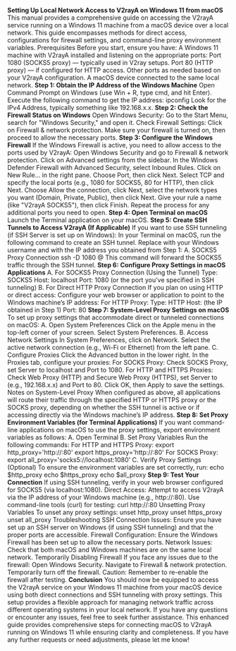 **Setting Up Local Network Access to V2rayA on Windows 11 from macOS**
This manual provides a comprehensive guide on accessing the V2rayA service running on a Windows 11 machine from a macOS device over a local network. This guide encompasses methods for direct access, configurations for firewall settings, and command-line proxy environment variables.
Prerequisites
Before you start, ensure you have:
A Windows 11 machine with V2rayA installed and listening on the appropriate ports:
Port 1080 (SOCKS5 proxy) — typically used in V2ray setups.
Port 80 (HTTP proxy) — if configured for HTTP access.
Other ports as needed based on your V2rayA configuration.
A macOS device connected to the same local network.
**Step 1: Obtain the IP Address of the Windows Machine**
Open Command Prompt on Windows (use Win + R, type cmd, and hit Enter).
Execute the following command to get the IP address:
ipconfig
Look for the IPv4 Address, typically something like 192.168.x.x.
**Step 2: Check the Firewall Status on Windows**
Open Windows Security:
Go to the Start Menu, search for "Windows Security," and open it.
Check Firewall Settings:
Click on Firewall & network protection.
Make sure your firewall is turned on, then proceed to allow the necessary ports.
**Step 3: Configure the Windows Firewall**
If the Windows Firewall is active, you need to allow access to the ports used by V2rayA:
Open Windows Security and go to Firewall & network protection.
Click on Advanced settings from the sidebar.
In the Windows Defender Firewall with Advanced Security, select Inbound Rules.
Click on New Rule... in the right pane.
Choose Port, then click Next.
Select TCP and specify the local ports (e.g., 1080 for SOCKS5, 80 for HTTP), then click Next.
Choose Allow the connection, click Next, select the network types you want (Domain, Private, Public), then click Next.
Give your rule a name (like "V2rayA SOCKS5"), then click Finish.
Repeat the process for any additional ports you need to open.
**Step 4: Open Terminal on macOS**
Launch the Terminal application on your macOS.
**Step 5: Create SSH Tunnels to Access V2rayA (If Applicable)**
If you want to use SSH tunneling (if SSH Server is set up on Windows):
In your Terminal on macOS, run the following command to create an SSH tunnel. Replace <username> with your Windows username and <windows-ip> with the IP address you obtained from Step 1:
A. SOCKS5 Proxy Connection
ssh -D 1080 <username>@<windows-ip>
This command will forward the SOCKS5 traffic through the SSH tunnel.
**Step 6: Configure Proxy Settings in macOS Applications**
A. For SOCKS5 Proxy Connection (Using the Tunnel)
Type: SOCKS5
Host: localhost
Port: 1080 (or the port you've specified in SSH tunneling)
B. For Direct HTTP Proxy Connection
If you plan on using HTTP or direct access:
Configure your web browser or application to point to the Windows machine’s IP address:
For HTTP Proxy:
Type: HTTP
Host: <windows-ip> (the IP obtained in Step 1)
Port: 80
**Step 7: System-Level Proxy Settings on macOS**
To set up proxy settings that accommodate direct or tunneled connections on macOS:
A. Open System Preferences
Click on the Apple menu in the top-left corner of your screen.
Select System Preferences.
B. Access Network Settings
In System Preferences, click on Network.
Select the active network connection (e.g., Wi-Fi or Ethernet) from the left pane.
C. Configure Proxies
Click the Advanced button in the lower right.
In the Proxies tab, configure your proxies:
For SOCKS Proxy: Check SOCKS Proxy, set Server to localhost and Port to 1080.
For HTTP and HTTPS Proxies: Check Web Proxy (HTTP) and Secure Web Proxy (HTTPS), set Server to <windows-ip> (e.g., 192.168.x.x) and Port to 80.
Click OK, then Apply to save the settings.
Notes on System-Level Proxy
When configured as above, all applications will route their traffic through the specified HTTP or HTTPS proxy or the SOCKS proxy, depending on whether the SSH tunnel is active or if accessing directly via the Windows machine’s IP address.
**Step 8: Set Proxy Environment Variables (for Terminal Applications)**
If you want command-line applications on macOS to use the proxy settings, export environment variables as follows:
A. Open Terminal
B. Set Proxy Variables
Run the following commands:
For HTTP and HTTPS Proxy:
export http_proxy='http://<windows-ip>:80'
export https_proxy='http://<windows-ip>:80'
For SOCKS Proxy:
export all_proxy='socks5://localhost:1080'
C. Verify Proxy Settings (Optional)
To ensure the environment variables are set correctly, run:
echo $http_proxy
echo $https_proxy
echo $all_proxy
**Step 9: Test Your Connection**
If using SSH tunneling, verify in your web browser configured for SOCKS5 (via localhost:1080).
Direct Access: Attempt to access V2rayA via the IP address of your Windows machine (e.g., http://<windows-ip>:80).
Use command-line tools (curl) for testing:
curl http://<windows-ip>:80
Unsetting Proxy Variables
To unset any proxy settings:
unset http_proxy
unset https_proxy
unset all_proxy
Troubleshooting
SSH Connection Issues: Ensure you have set up an SSH server on Windows (if using SSH tunneling) and that the proper ports are accessible.
Firewall Configuration: Ensure the Windows Firewall has been set up to allow the necessary ports.
Network Issues: Check that both macOS and Windows machines are on the same local network.
Temporarily Disabling Firewall
If you face any issues due to the firewall:
Open Windows Security.
Navigate to Firewall & network protection.
Temporarily turn off the firewall.
Caution: Remember to re-enable the firewall after testing.
**Conclusion**
You should now be equipped to access the V2rayA service on your Windows 11 machine from your macOS device using both direct connections and SSH tunneling with proxy settings. This setup provides a flexible approach for managing network traffic across different operating systems in your local network.
If you have any questions or encounter any issues, feel free to seek further assistance.
This enhanced guide provides comprehensive steps for connecting macOS to V2rayA running on Windows 11 while ensuring clarity and completeness. If you have any further requests or need adjustments, please let me know!